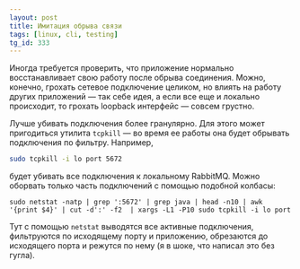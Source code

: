 ```yaml
---
layout: post
title: Имитация обрыва связи
tags: [linux, cli, testing]
tg_id: 333
---
```

Иногда требуется проверить, что приложение нормально восстанавливает свою работу после обрыва соединения. Можно, конечно, грохать сетевое подключение целиком, но влиять на работу других приложений — так себе идея, а если все еще и локально происходит, то грохать loopback интерфейс — совсем грустно.

Лучше убивать подключения более гранулярно. Для этого может пригодиться утилита `tcpkill` — во время ее работы она будет обрывать подключения по фильтру. Например,
```sh
sudo tcpkill -i lo port 5672
```
будет убивать все подключения к локальному RabbitMQ. Можно оборвать только часть подключений с помощью подобной колбасы:
```
sudo netstat -natp | grep ':5672' | grep java | head -n10 | awk '{print $4}' | cut -d':' -f2  | xargs -L1 -P10 sudo tcpkill -i lo port
```
Тут с помощью `netstat` выводятся все активные подключения, фильтруются по исходящему порту и приложению, обрезаются до исходящего порта и режутся по нему  (я в шоке, что написал это без гугла).
